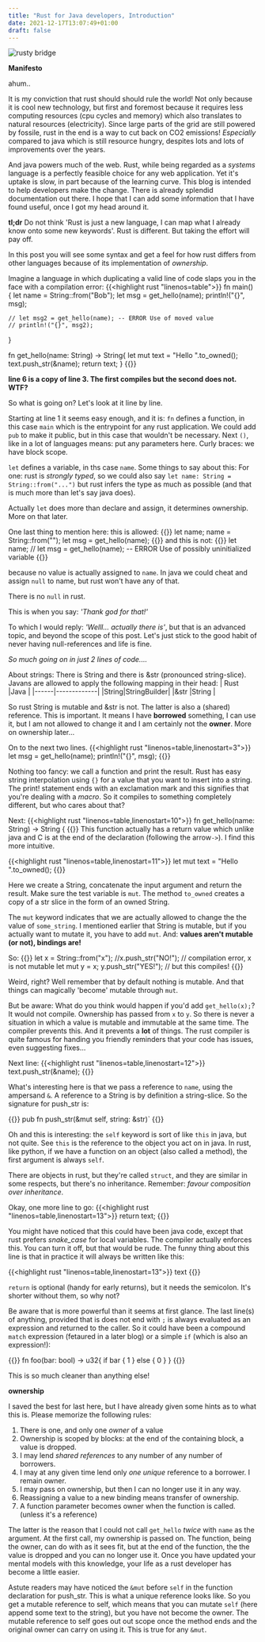 ```yaml
---
title: "Rust for Java developers, Introduction"
date: 2021-12-17T13:07:49+01:00
draft: false
---
```

![rusty bridge](/img/christopher-burns--mUBrTfsu0A-unsplash.jpg)

**Manifesto**

ahum..

It is my conviction that rust should should rule the world! Not only because it is cool new technology, but first and foremost because it requires less computing resources (cpu cycles and memory) which also translates to natural resources (electricity). Since large parts of the grid are still powered by fossile, rust in the end is a way to cut back on CO2 emissions! _Especially_ compared to java which is still resource hungry, despites lots and lots of improvements over the years. 

And java powers much of the web. Rust, while being regarded as a _systems_ language is a perfectly feasible choice for any web application. Yet it's uptake is slow, in part because of the learning curve. This blog is intended to help developers make the change. There is already splendid documentation out there. I hope that I can add some information that I have found useful, once I got my head around it.

**tl;dr**
Do not think 'Rust is just a new language, I can map what I already know onto some new keywords'. Rust is different. But taking the effort will pay off.

In this post you will see some syntax and get a feel for how rust differs from other languages because of its implementation of _ownership_.

Imagine a language in which duplicating a valid line of code slaps you in the face with a compilation error:
{{<highlight rust "linenos=table">}}
fn main() {
    let name = String::from("Bob");
    let msg = get_hello(name);
    println!("{}", msg);

    // let msg2 = get_hello(name); -- ERROR Use of moved value
    // println!("{}", msg2);
}

fn get_hello(name: String) -> String{
    let mut text = "Hello ".to_owned();
    text.push_str(&name);
    return text;
}
{{</highlight>}}

__line 6 is a copy of line 3. The first compiles but the second does not. WTF?__

So what is going on? Let's look at it line by line.

Starting at line 1 it seems easy enough, and it is: `fn` defines a function, in this case `main` which is the entrypoint for any rust application. We could add `pub` to make it public, but in this case that wouldn't be necessary. 
Next `()`, like in a lot of languages means: put any parameters here. Curly braces: we have block scope.

`let` defines a variable, in ths case `name`. Some things to say about this:
For one: rust is _strongly typed_, so we could also say `let name: String = String::from("...")` but rust infers the type as much as possible (and that is much more than let's say java does). 

Actually `let` does more than declare and assign, it determines ownership. More on that later. 

One last thing to mention here: 
this is allowed:
{{<highlight rust>}}
let name;
name = String::from("<your name here>");
let msg = get_hello(name);
{{</highlight>}}
and this is not:
{{<highlight rust>}}
let name;
// let msg = get_hello(name); -- ERROR Use of possibly uninitialized variable 
{{</highlight>}}

because no value is actually assigned to `name`. In java we could cheat and assign `null` to name, but rust won't have any of that. 

There is no `null` in rust. 

This is when you say: _'Thank god for that!'_

To which I would reply: _'Welll... actually there is'_, but that is an advanced topic, and beyond the scope of this post. Let's just stick to the good habit of never having null-references and life is fine.

_So much going on in just 2 lines of code...._

About strings: There is String and there is &str (pronounced string-slice). Javans are allowed to apply the following mapping in their head:
| Rust |Java         |
|------|-------------|
|String|StringBuilder|
|&str  |String       |

So rust String is mutable and &str is not. The latter is also a (shared) reference. This is important. It means I have **borrowed** something, I can use it, but I am not allowed to change it and I am certainly not the **owner**. More on ownership later...

On to the next two lines. 
{{<highlight rust "linenos=table,linenostart=3">}}
let msg = get_hello(name);
println!("{}", msg);
{{</highlight>}}

Nothing too fancy: we call a function and print the result. Rust has easy string interpolation using `{}` for a value that you want to insert into a string. The print! statement ends with an exclamation mark and this signifies that you're dealing with a *macro*. So it compiles to something completely different, but who cares about that?

Next: 
{{<highlight rust "linenos=table,linenostart=10">}}
fn get_hello(name: String) -> String {
{{</highlight>}}
This function actually has a return value which unlike java and C is at the end of the declaration (following the arrow```->```). I find this more intuitive.

{{<highlight rust "linenos=table,linenostart=11">}}
let mut text = "Hello ".to_owned();
{{</highlight>}}

Here we create a String, concatenate the input argument and return the result. Make sure the test variable is `mut`. The method `to_owned` creates a copy of a str slice in the form of an owned String.

The `mut` keyword indicates that we are actually allowed to change the the value of `some_string`. I mentioned earlier that String is mutable, but if you actually want to mutate it, you have to add `mut`. And: **values aren't mutable (or not), bindings are!**

So:
{{<highlight rust>}}
let x = String::from("x");
//x.push_str("NO!"); // compilation error, x is not mutable
let mut y = x;
y.push_str("YES!"); // but this compiles!
{{</highlight>}}

Weird, right? Well remember that by default nothing is mutable. And that things can magically 'become' mutable through `mut`. 

But be aware: What do you think would happen if you'd add 
`get_hello(x);`?
It would not compile. Ownership has passed from `x` to `y`. So there is never a situation in which a value is mutable and immutable at the same time. The compiler prevents this. And it prevents a **lot** of things. The rust compiler is quite famous for handing you friendly reminders that your code has issues, even suggesting fixes...

Next line:
{{<highlight rust "linenos=table,linenostart=12">}}
    text.push_str(&name);
{{</highlight>}}

What's interesting here is that we pass a reference to `name`, using the ampersand `&`. A reference to a String is by definition a string-slice. So the signature for push_str is:

{{<highlight rust>}}
pub fn push_str(&mut self, string: &str)`
{{</highlight>}}

Oh and this is interesting: the `self` keyword is sort of like `this` in java, but not quite. See `this` is the reference to the object you act on in java. In rust, like python, if we have a function on an object (also called a method), the first argument is always `self`. 

There are objects in rust, but they're called `struct`, and they are similar in some respects, but there's no inheritance. Remember: _favour composition over inheritance_.

Okay, one more line to go:
{{<highlight rust "linenos=table,linenostart=13">}}
return text;
{{</highlight>}}

You might have noticed that this could have been java code, except that rust prefers _snake_case_ for local variables. The compiler actually enforces this. You can turn it off, but that would be rude. 
The funny thing about this line is that in practice it will always be written like this:

{{<highlight rust "linenos=table,linenostart=13">}}
text
{{</highlight>}}

`return` is optional (handy for early returns), but it needs the semicolon. It's shorter without them, so why not?

Be aware that is more powerful than it seems at first glance. The last line(s) of anything, provided that is does not end with `;` is always evaluated as an expression and returned to the caller. So it could have been a compound `match` expression (fetaured in a later blog) or a simple `if` (which is also an expression!):

{{<highlight rust>}}
fn foo(bar: bool) -> u32{
    if bar {
        1
    } else {
        0
    }
}
{{</highlight>}}

This is so much cleaner than anything else!

__ownership__

I saved the best for last here, but I have already given some hints as to what this is. Please memorize the following rules:
1. There is one, and only one _owner_ of a value
2. Ownership is scoped by blocks: at the end of the containing block, a value is dropped.
3. I may lend _shared references_ to any number of any number of borrowers.
4. I may at any given time lend only _one_ _unique_ reference to a borrower. I remain owner.
5. I may pass on ownership, but then I can no longer use it in any way.
6. Reassigning a value to a new binding means transfer of ownership.
7. A function parameter becomes owner when the function is  called. (unless it's a reference)

The latter is the reason that I could not call `get_hello` *twice* with `name` as the argument. At the first call, my ownership is passed on. The function, being the owner, can do with as it sees fit, but at the end of the function, the the value is dropped and you can no longer use it. Once you have updated your mental models with this knowledge, your life as a rust developer has become a little easier.

Astute readers may have noticed the `&mut` before `self` in the function declaration for push_str. This is what a unique reference looks like. So you get a mutable reference to self, which means that you can mutate `self` (here append some text to the string), but you have not become the owner. The mutable reference to self goes out out scope once the method ends and the original owner can carry on using it. This is true for any `&mut`.
